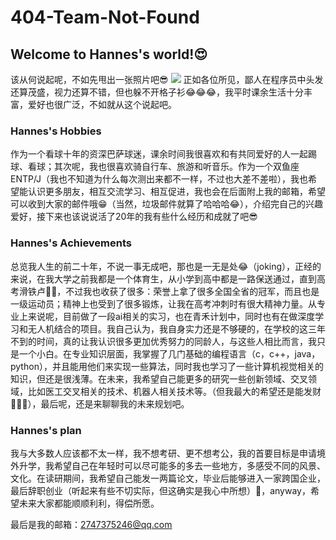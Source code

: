# 404-Team-Not-Found
## Welcome to Hannes's world!😍
该从何说起呢，不如先甩出一张照片吧😎
![](https://github.com/user-attachments/assets/75340d9e-0eb6-4008-8f2a-d61f7adcf188)
正如各位所见，鄙人在程序员中头发还算茂盛，视力还算不错，但也躲不开格子衫😂😂😂，我平时课余生活十分丰富，爱好也很广泛，不如就从这个说起吧。

### Hannes's Hobbies
作为一个看球十年的资深巴萨球迷，课余时间我很喜欢和有共同爱好的人一起踢球、看球；其次呢，我也很喜欢骑自行车、旅游和听音乐。作为一个双鱼座ENTP/J（我也不知道为什么每次测出来都不一样，不过也大差不差啦），我也希望能认识更多朋友，相互交流学习、相互促进，我也会在后面附上我的邮箱，希望可以收到大家的邮件哦😁（当然，垃圾邮件就算了哈哈哈😂），介绍完自己的兴趣爱好，接下来也该说说活了20年的我有些什么经历和成就了吧😎

### Hannes's Achievements
总览我人生的前二十年，不说一事无成吧，那也是一无是处😂（joking），正经的来说，在我大学之前我都是一个体育生，从小学到高中都是一路保送通过，直到高考滑铁卢🤦‍♂️，不过我也收获了很多：荣誉上拿了很多全国全省的冠军，而且也是一级运动员；精神上也受到了很多锻炼，让我在高考冲刺时有很大精神力量。从专业上来说呢，目前做了一段ai相关的实习，也在青禾计划中，同时也有在做深度学习和无人机结合的项目。我自己认为，我自身实力还是不够硬的，在学校的这三年不到的时间，真的让我认识很多更加优秀努力的同龄人，与这些人相比而言，我只是一个小白。在专业知识层面，我掌握了几门基础的编程语言（c，c++，java，python），并且能用他们来实现一些算法，同时我也学习了一些计算机视觉相关的知识，但还是很浅薄。在未来，我希望自己能更多的研究一些创新领域、交叉领域，比如医工交叉相关的技术、机器人相关技术等。（但我最大的希望还是能发财🤣🤣🤣），最后呢，还是来聊聊我的未来规划吧。

### Hannes's plan 
我与大多数人应该都不太一样，我不想考研、更不想考公，我的首要目标是申请境外升学，我希望自己在年轻时可以尽可能多的多去一些地方，多感受不同的风景、文化。在读研期间，我希望自己能发一两篇论文，毕业后能够进入一家跨国企业，最后辞职创业（听起来有些不切实际，但这确实是我心中所想）🤣，anyway，希望未来大家都能顺顺利利，得偿所愿。

最后是我的邮箱：2747375246@qq.com

